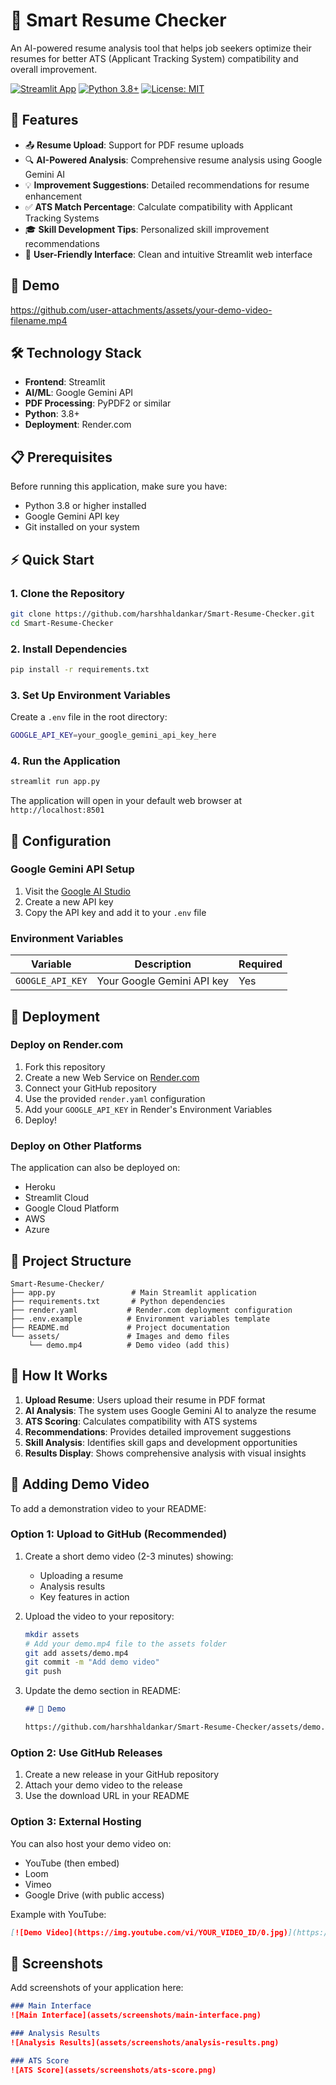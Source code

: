 # 🎯 Smart Resume Checker

An AI-powered resume analysis tool that helps job seekers optimize their resumes for better ATS (Applicant Tracking System) compatibility and overall improvement.

[![Streamlit App](https://static.streamlit.io/badges/streamlit_badge_black_white.svg)](your-deployed-app-url-here)
[![Python 3.8+](https://img.shields.io/badge/python-3.8+-blue.svg)](https://www.python.org/downloads/)
[![License: MIT](https://img.shields.io/badge/License-MIT-yellow.svg)](https://opensource.org/licenses/MIT)

## 🚀 Features

- 📤 **Resume Upload**: Support for PDF resume uploads
- 🔍 **AI-Powered Analysis**: Comprehensive resume analysis using Google Gemini AI
- 💡 **Improvement Suggestions**: Detailed recommendations for resume enhancement
- ✅ **ATS Match Percentage**: Calculate compatibility with Applicant Tracking Systems
- 🎓 **Skill Development Tips**: Personalized skill improvement recommendations
- 🎨 **User-Friendly Interface**: Clean and intuitive Streamlit web interface

## 🎥 Demo

https://github.com/user-attachments/assets/your-demo-video-filename.mp4

## 🛠️ Technology Stack

- **Frontend**: Streamlit
- **AI/ML**: Google Gemini API
- **PDF Processing**: PyPDF2 or similar
- **Python**: 3.8+
- **Deployment**: Render.com

## 📋 Prerequisites

Before running this application, make sure you have:

- Python 3.8 or higher installed
- Google Gemini API key
- Git installed on your system

## ⚡ Quick Start

### 1. Clone the Repository

```bash
git clone https://github.com/harshhaldankar/Smart-Resume-Checker.git
cd Smart-Resume-Checker
```

### 2. Install Dependencies

```bash
pip install -r requirements.txt
```

### 3. Set Up Environment Variables

Create a `.env` file in the root directory:

```bash
GOOGLE_API_KEY=your_google_gemini_api_key_here
```

### 4. Run the Application

```bash
streamlit run app.py
```

The application will open in your default web browser at `http://localhost:8501`

## 🔧 Configuration

### Google Gemini API Setup

1. Visit the [Google AI Studio](https://makersuite.google.com/app/apikey)
2. Create a new API key
3. Copy the API key and add it to your `.env` file

### Environment Variables

| Variable | Description | Required |
|----------|-------------|----------|
| `GOOGLE_API_KEY` | Your Google Gemini API key | Yes |

## 🚀 Deployment

### Deploy on Render.com

1. Fork this repository
2. Create a new Web Service on [Render.com](https://render.com)
3. Connect your GitHub repository
4. Use the provided `render.yaml` configuration
5. Add your `GOOGLE_API_KEY` in Render's Environment Variables
6. Deploy!

### Deploy on Other Platforms

The application can also be deployed on:
- Heroku
- Streamlit Cloud
- Google Cloud Platform
- AWS
- Azure

## 📁 Project Structure

```
Smart-Resume-Checker/
├── app.py                 # Main Streamlit application
├── requirements.txt       # Python dependencies
├── render.yaml           # Render.com deployment configuration
├── .env.example          # Environment variables template
├── README.md             # Project documentation
└── assets/               # Images and demo files
    └── demo.mp4          # Demo video (add this)
```

## 🎯 How It Works

1. **Upload Resume**: Users upload their resume in PDF format
2. **AI Analysis**: The system uses Google Gemini AI to analyze the resume
3. **ATS Scoring**: Calculates compatibility with ATS systems
4. **Recommendations**: Provides detailed improvement suggestions
5. **Skill Analysis**: Identifies skill gaps and development opportunities
6. **Results Display**: Shows comprehensive analysis with visual insights

## 🎥 Adding Demo Video

To add a demonstration video to your README:

### Option 1: Upload to GitHub (Recommended)

1. Create a short demo video (2-3 minutes) showing:
   - Uploading a resume
   - Analysis results
   - Key features in action

2. Upload the video to your repository:
   ```bash
   mkdir assets
   # Add your demo.mp4 file to the assets folder
   git add assets/demo.mp4
   git commit -m "Add demo video"
   git push
   ```

3. Update the demo section in README:
   ```markdown
   ## 🎥 Demo
   
   https://github.com/harshhaldankar/Smart-Resume-Checker/assets/demo.mp4
   ```

### Option 2: Use GitHub Releases

1. Create a new release in your GitHub repository
2. Attach your demo video to the release
3. Use the download URL in your README

### Option 3: External Hosting

You can also host your demo video on:
- YouTube (then embed)
- Loom
- Vimeo
- Google Drive (with public access)

Example with YouTube:
```markdown
[![Demo Video](https://img.youtube.com/vi/YOUR_VIDEO_ID/0.jpg)](https://www.youtube.com/watch?v=YOUR_VIDEO_ID)
```

## 📸 Screenshots

Add screenshots of your application here:

```markdown
### Main Interface
![Main Interface](assets/screenshots/main-interface.png)

### Analysis Results
![Analysis Results](assets/screenshots/analysis-results.png)

### ATS Score
![ATS Score](assets/screenshots/ats-score.png)
```

